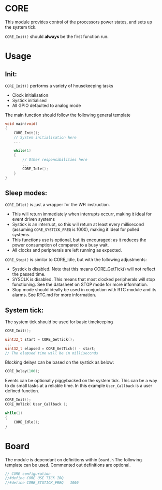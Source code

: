 # CORE
This module provides control of the processors power states, and sets up the system tick.

`CORE_Init()` should **always** be the first function run.

# Usage

## Init:
`CORE_Init()` performs a variety of housekeeping tasks
* Clock initialisation
* Systick initialised
* All GPIO defaulted to analog mode

The main function should follow the following general template

```C
void main(void)
{
    CORE_Init();
    // System initialisation here
    ...

    while(1)
    {
        // Other responsibilities here
        ...
        CORE_Idle();
    }
}
```

## Sleep modes:
`CORE_Idle()` is just a wrapper for the WFI instruction.
* This will return immediately when interrupts occurr, making it ideal for event driven systems
* Systick is an interrupt, so this will return at least every millisecond (assuming `CORE_SYSTICK_FREQ` is 1000), making it ideal for polled systems.
* This functions use is optional, but its encouraged: as it reduces the power consumption of compared to a busy wait.
* All clocks and peripherals are left running as expected.

`CORE_Stop()` is similar to CORE_Idle, but with the following adjustments:
* Systick is disabled. Note that this means CORE_GetTick() will not reflect the passed time.
* SYSCLK is disabled. This means that most clocked peripherals will stop functioning. See the datasheet on STOP mode for more information.
* Stop mode should ideally be used in conjuction with RTC module and its alarms. See RTC.md for more information.

## System tick:

The system tick should be used for basic timekeeping

```C
CORE_Init();

uint32_t start = CORE_GetTick();
...
uint32_t elapsed = CORE_GetTick() - start;
// The elapsed time will be in milliseconds
```

Blocking delays can be based on the systick as below:
```c
CORE_Delay(100);
```

Events can be optionally piggybacked on the system tick. This can be a way to do small tasks at a reliable time. In this example `User_Callback` is a user defined function.

```C
CORE_Init();
CORE_OnTick( User_Callback );

while(1)
{
    CORE_Idle();
}
```

# Board

The module is dependant on  definitions within `Board.h`
The following template can be used. Commented out definitions are optional.

```C
// CORE configuration
//#define CORE_USE_TICK_IRQ
//#define CORE_SYSTICK_FREQ   1000
```